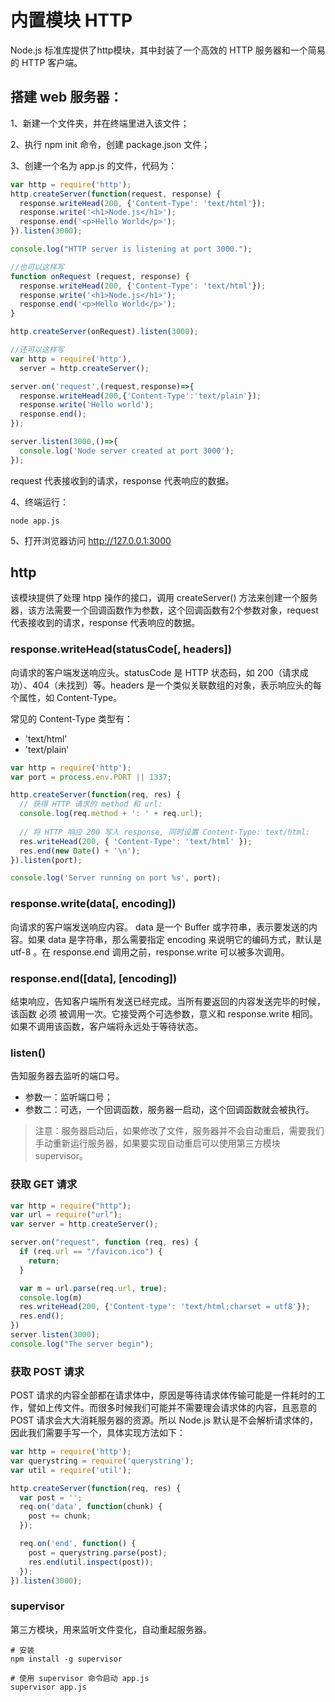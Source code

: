# 内置模块 HTTP
Node.js 标准库提供了http模块，其中封装了一个高效的 HTTP 服务器和一个简易的 HTTP 客户端。

## 搭建 web 服务器：
1、新建一个文件夹，并在终端里进入该文件；

2、执行 npm init 命令，创建 package.json 文件；

3、创建一个名为 app.js 的文件，代码为：

``` js
var http = require('http'); 
http.createServer(function(request, response) {
  response.writeHead(200, {'Content-Type': 'text/html'});
  response.write('<h1>Node.js</h1>');
  response.end('<p>Hello World</p>'); 
}).listen(3000);

console.log("HTTP server is listening at port 3000.");

//也可以这样写
function onRequest (request, response) {
  response.writeHead(200, {'Content-Type': 'text/html'});
  response.write('<h1>Node.js</h1>');
  response.end('<p>Hello World</p>'); 
}

http.createServer(onRequest).listen(3000);

//还可以这样写
var http = require('http'),
  server = http.createServer();

server.on('request',(request,response)=>{
  response.writeHead(200,{'Content-Type':'text/plain'});
  response.write('Hello world');
  response.end();
});

server.listen(3000,()=>{
  console.log('Node server created at port 3000');
});
```

request 代表接收到的请求，response 代表响应的数据。

4、终端运行： 

	node app.js

5、打开浏览器访问 http://127.0.0.1:3000 

## http
该模块提供了处理 htpp 操作的接口，调用 createServer() 方法来创建一个服务器，该方法需要一个回调函数作为参数，这个回调函数有2个参数对象，request 代表接收到的请求，response 代表响应的数据。

### response.writeHead(statusCode[, headers])
向请求的客户端发送响应头。statusCode 是 HTTP 状态码，如 200（请求成功）、404（未找到）等。headers 是一个类似关联数组的对象，表示响应头的每个属性，如 Content-Type。

常见的 Content-Type 类型有：

* 'text/html'
* 'text/plain'

``` js
var http = require('http');
var port = process.env.PORT || 1337;

http.createServer(function(req, res) {
  // 获得 HTTP 请求的 method 和 url:
  console.log(req.method + ': ' + req.url);
  
  // 将 HTTP 响应 200 写入 response, 同时设置 Content-Type: text/html:
  res.writeHead(200, { 'Content-Type': 'text/html' });
  res.end(new Date() + '\n');
}).listen(port);

console.log('Server running on port %s', port);
```

### response.write(data[, encoding])
向请求的客户端发送响应内容。 data 是一个  Buffer 或字符串，表示要发送的内容。如果  data 是字符串，那么需要指定
encoding 来说明它的编码方式，默认是 utf-8 。在 response.end 调用之前，response.write  可以被多次调用。

### response.end([data], [encoding])
结束响应，告知客户端所有发送已经完成。当所有要返回的内容发送完毕的时候，该函数 必须 被调用一次。它接受两个可选参数，意义和 response.write 相同。如果不调用该函数，客户端将永远处于等待状态。

### listen()
告知服务器去监听的端口号。

* 参数一：监听端口号；
* 参数二：可选，一个回调函数，服务器一启动，这个回调函数就会被执行。

> 注意：服务器启动后，如果修改了文件，服务器并不会自动重启，需要我们手动重新运行服务器，如果要实现自动重启可以使用第三方模块 supervisor。

### 获取 GET 请求
``` js
var http = require("http");
var url = require("url");
var server = http.createServer();

server.on("request", function (req, res) {
  if (req.url == "/favicon.ico") {
    return;
  }

  var m = url.parse(req.url, true);
  console.log(m)
  res.writeHead(200, {'Content-type': 'text/html;charset = utf8'});
  res.end();
})
server.listen(3000);
console.log("The server begin");
```

### 获取 POST 请求
POST 请求的内容全部都在请求体中，原因是等待请求体传输可能是一件耗时的工作，譬如上传文件。而很多时候我们可能并不需要理会请求体的内容，且恶意的 POST
请求会大大消耗服务器的资源。所以 Node.js 默认是不会解析请求体的，因此我们需要手写一个，具体实现方法如下：

``` js
var http = require('http');
var querystring = require('querystring');
var util = require('util');

http.createServer(function(req, res) {
  var post = '';
  req.on('data', function(chunk) {
    post += chunk;
  });

  req.on('end', function() {
    post = querystring.parse(post);
    res.end(util.inspect(post));
  });
}).listen(3000);
```

### supervisor
第三方模块，用来监听文件变化，自动重起服务器。

```
# 安装
npm install -g supervisor

# 使用 supervisor 命令启动 app.js 
supervisor app.js
```